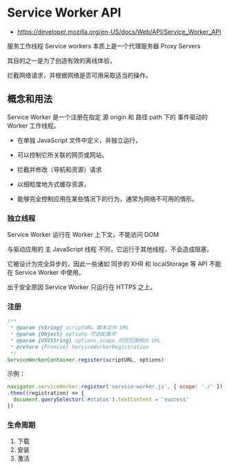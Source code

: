 # Service Worker API

- <https://developer.mozilla.org/en-US/docs/Web/API/Service_Worker_API>

服务工作线程 Service workers 本质上是一个代理服务器 Proxy Servers

其目的之一是为了创造有效的离线体验，

拦截网络请求，并根据网络是否可用采取适当的操作。


## 概念和用法

Service Worker 是一个注册在指定 源 origin 和 路径 path 下的 事件驱动的 Worker 工作线程。

- 在单独 JavaScript 文件中定义，并独立运行，

- 可以控制它所关联的网页或网站。

- 拦截并修改（导航和资源）请求

- 以细粒度地方式缓存资源，

- 能够完全控制应用在某些情况下的行为，通常为网络不可用的情形。

### 独立线程

Service Worker 运行在 Worker 上下文，不能访问 DOM

与驱动应用的 主 JavaScript 线程 不同，它运行于其他线程，不会造成阻塞。

它被设计为完全异步的，因此一些诸如 同步的 XHR 和 localStorage 等 API 不能在 Service Worker 中使用。

出于安全原因 Service Worker 只运行在 HTTPS 之上。

### 注册

```js
/**
 * @param {string} scriptURL 脚本文件 URL
 * @param {Object} options 可选配置项
 * @param {USVString} options.scope 可控范围相对 URL
 * @return {Promise} ServiceWorkerRegistration
 */
ServiceWorkerContainer.register(scriptURL, options)
```

示例：

```js
navigator.serviceWorker.register('service-worker.js', { scope: './' })
.then((registration) => {
  document.querySelector('#status').textContent = 'success'
})
```

### 生命周期

1. 下载
2. 安装
3. 激活
